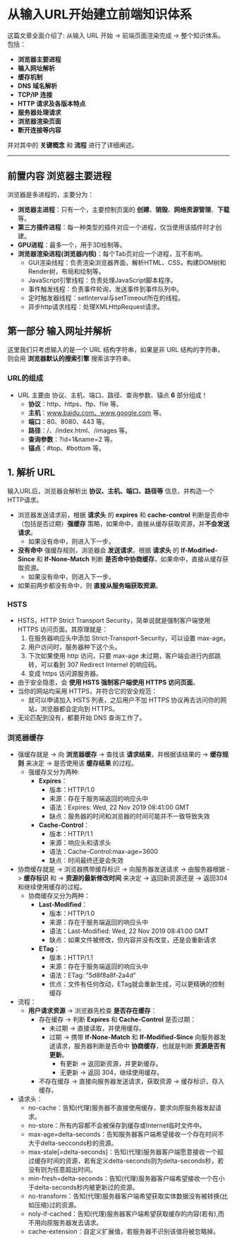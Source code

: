 # 从输入URL开始建立前端知识体系

这篇文章全面介绍了: 从输入 URL 开始 -> 前端页面渲染完成 -> 整个知识体系。包括：

- **浏览器主要进程**
- **输入网址解析**
- **缓存机制**
- **DNS 域名解析**
- **TCP/IP 连接**
- **HTTP 请求及各版本特点**
- **服务器处理请求**
- **浏览器渲染页面**
- **断开连接等内容**
  
并对其中的 **关键概念** 和 **流程** 进行了详细阐述。

--- 

## 前置内容 浏览器主要进程

浏览器是多进程的，主要分为：

- **浏览器主进程**：只有一个，主要控制页面的 **创建**、**销毁**、**网络资源管理**、**下载** 等。
- **第三方插件进程**：每一种类型的插件对应一个进程，仅当使用该插件时才创建。
- **GPU进程**：最多一个，用于3D绘制等。
- **浏览器渲染进程(浏览器内核)**：每个Tab页对应一个进程，互不影响。
  - GUI渲染线程：负责渲染浏览器界面，解析HTML、CSS，构建DOM树和Render树，布局和绘制等。
  - JavaScript引擎线程：负责处理JavaScript脚本程序。
  - 事件触发线程：负责事件轮询，发送事件到事件队列中。
  - 定时触发器线程：setInterval与setTimeout所在的线程。
  - 异步http请求线程：处理XMLHttpRequest请求。

## 第一部分 输入网址并解析

这里我们只考虑输入的是一个 URL 结构字符串，如果是非 URL 结构的字符串，则会用 **浏览器默认的搜索引擎** 搜索该字符串。

### URL的组成

- URL 主要由 协议、主机、端口、路径、查询参数、锚点 **6** 部分组成！
  - **协议**：http、https、ftp、file 等。
  - **主机**：www.baidu.com、www.google.com 等。
  - **端口**：80、8080、443 等。
  - **路径**：/、/index.html、/images 等。
  - **查询参数**：?id=1&name=2 等。
  - **锚点**：#top、#bottom 等。

## 1. 解析 URL

输入URL后，浏览器会解析出 **协议、主机、端口、路径等** 信息，并构造一个HTTP请求。

- 浏览器发送请求前，根据 **请求头** 的 **expires** 和 **cache-control** 判断是否命中（包括是否过期）**强缓存** 策略，如果命中，直接从缓存获取资源，并**不会发送请求**。
  - 如果没有命中，则进入下一步。
- **没有命中** 强缓存规则，浏览器会 **发送请求**，根据 **请求头** 的 **If-Modified-Since** 和 **If-None-Match** 判断 **是否命中协商缓存**，如果命中，直接从缓存获取资源。
  - 如果没有命中，则进入下一步。
- 如果前两步都没有命中，则 **直接从服务端获取资源**。

### HSTS
- HSTS，HTTP Strict Transport Security，简单说就是强制客户端使用 HTTPS 访问页面。其原理就是：
  1. 在服务器响应头中添加 Strict-Transport-Security，可以设置 max-age。
  2. 用户访问时，服务器种下这个头。
  3. 下次如果使用 http 访问，只要 max-age 未过期，客户端会进行内部跳转，可以看到 307 Redirect Internel 的响应码。
  4. 变成 https 访问源服务器。
- 由于安全隐患，会 **使用 HSTS 强制客户端使用 HTTPS 访问页面**。
- 当你的网站均采用 HTTPS，并符合它的安全规范：
  - 就可以申请加入 HSTS 列表，之后用户不加 HTTPS 协议再去访问你的网站，浏览器都会定向到 HTTPS。
- 无论匹配到没有，都要开始 DNS 查询工作了。

### 浏览器缓存

- 强缓存就是 -> 向 **浏览器缓存** -> 查找该 **请求结果**，并根据该结果的 -> **缓存规则** 来决定 -> 是否使用该 **缓存结果** 的过程。
  - 强缓存又分为两种: 
    - **Expires**：
      - 版本：HTTP/1.0
      - 来源：存在于服务端返回的响应头中
      - 语法：Expires: Wed, 22 Nov 2019 08:41:00 GMT
      - 缺点：服务器的时间和浏览器的时间可能并不一致导致失效
    - **Cache-Control**：
      - 版本：HTTP/1.1
      - 来源：响应头和请求头
      - 语法：Cache-Control:max-age=3600
      - 缺点：时间最终还是会失效
- 协商缓存就是 -> 浏览器携带缓存标识 -> 向服务器发送请求 -> 由服务器根据 -> **缓存标识** 和 -> **资源的最新修改时间** 来决定 -> 返回新资源还是 -> 返回304和继续使用缓存的过程。
  - 协商缓存又分为两种：
    - **Last-Modified**：
      - 版本：HTTP/1.0
      - 来源：存在于服务端返回的响应头中
      - 语法：Last-Modified: Wed, 22 Nov 2019 08:41:00 GMT
      - 缺点：如果文件被修改，但内容并没有改变，还是会重新请求
    - **ETag**：
      - 版本：HTTP/1.1
      - 来源：存在于服务端返回的响应头中
      - 语法：ETag: "5d8f8a8f-2a4d"
      - 优点：文件有任何改动，ETag就会重新生成，可以更精确的控制缓存
- 流程：
  - **用户请求资源** -> 浏览器先检查 **是否存在缓存**：
    - 存在缓存 -> 判断 **Expires** 和 **Cache-Control** 是否过期：
      - 未过期 -> 直接读取，并使用缓存。
      - 过期 -> 携带 **If-None-Match** 和 **If-Modified-Since** 向服务器发送请求，服务器判断是否命中 **协商缓存**，也就是判断 **资源是否有更新**。
        - 有更新 -> 返回新资源，并更新缓存。
        - 无更新 -> 返回 304，继续使用缓存。
    - 不存在缓存 -> 直接向服务器发送请求，获取资源 -> 缓存标识，存入缓存。
- 请求头：
  - no-cache：告知(代理)服务器不直接使用缓存，要求向原服务器发起请求。
  - no-store：所有内容都不会被保存到缓存或Internet临时文件中。
  - max-age=delta-seconds：告知服务器客户端希望接收一个存在时间不大于delta-secconds秒的资源。
  - max-stale[=delta-seconds]：告知(代理)服务器客户端愿意接收一个超过缓存时间的资源，若有定义delta-seconds则为delta-seconds秒，若没有则为任意超出时间。
  - min-fresh=delta-seconds：告知(代理)服务器客户端希望接收一个在小于delta-seconds秒内被更新过的资源。
  - no-transform：告知(代理)服务器客户端希望获取实体数据没有被转换(比如压缩)过的资源。
  - noly-if-cached：告知(代理)服务器客户端希望获取缓存的内容(若有),而不用向原服务器发去请求。
  - cache-extension：自定义扩展值，若服务器不识别该值将被忽略掉。